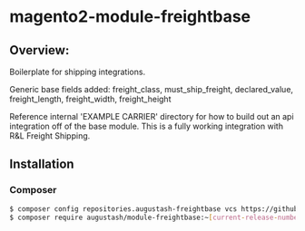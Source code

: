 # magento2-module-freightbase

## Overview:

Boilerplate for shipping integrations.

Generic base fields added:
  freight_class,
  must_ship_freight,
  declared_value,
  freight_length,
  freight_width,
  freight_height
  
Reference internal 'EXAMPLE CARRIER' directory for how to build out an api integration off of the base module. This is a fully working integration with R&L Freight Shipping.

## Installation

### Composer

```bash
$ composer config repositories.augustash-freightbase vcs https://github.com/augustash/magento2-module-freightbase.git
$ composer require augustash/module-freightbase:~[current-release-number]
```
